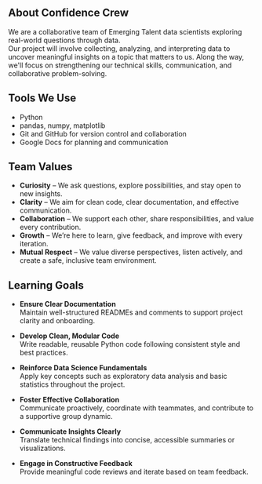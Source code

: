## About Confidence Crew

We are a collaborative team of Emerging Talent data scientists exploring real-world questions through data.  
Our project will involve collecting, analyzing, and interpreting data to uncover meaningful insights on a topic that matters to us. 
Along the way, we'll focus on strengthening our technical skills, communication, and collaborative problem-solving.

## Tools We Use

- Python 
- pandas, numpy, matplotlib
- Git and GitHub for version control and collaboration
- Google Docs for planning and communication

## Team Values

- **Curiosity** – We ask questions, explore possibilities, and stay open to new insights.  
- **Clarity** – We aim for clean code, clear documentation, and effective communication.  
- **Collaboration** – We support each other, share responsibilities, and value every contribution.  
- **Growth** – We’re here to learn, give feedback, and improve with every iteration.
- **Mutual Respect** – We value diverse perspectives, listen actively, and create a safe, inclusive team environment.

## Learning Goals

- **Ensure Clear Documentation**  
  Maintain well-structured READMEs and comments to support project clarity and onboarding.

- **Develop Clean, Modular Code**  
  Write readable, reusable Python code following consistent style and best practices.

- **Reinforce Data Science Fundamentals**  
  Apply key concepts such as exploratory data analysis and basic statistics throughout the project.

- **Foster Effective Collaboration**  
  Communicate proactively, coordinate with teammates, and contribute to a supportive group dynamic.

- **Communicate Insights Clearly**  
  Translate technical findings into concise, accessible summaries or visualizations.

- **Engage in Constructive Feedback**  
  Provide meaningful code reviews and iterate based on team feedback.
